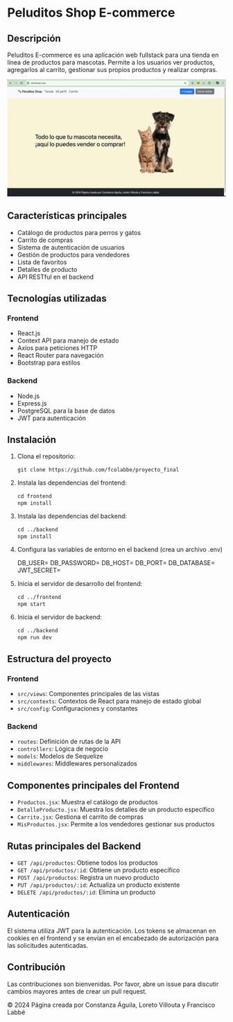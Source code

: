# Peluditos Shop E-commerce

## Descripción
Peluditos E-commerce es una aplicación web fullstack para una tienda en línea de productos para mascotas. Permite a los usuarios ver productos, agregarlos al carrito, gestionar sus propios productos y realizar compras.

![alt text](peluditos.png)

## Características principales
- Catálogo de productos para perros y gatos
- Carrito de compras
- Sistema de autenticación de usuarios
- Gestión de productos para vendedores
- Lista de favoritos
- Detalles de producto
- API RESTful en el backend

## Tecnologías utilizadas
### Frontend
- React.js
- Context API para manejo de estado
- Axios para peticiones HTTP
- React Router para navegación
- Bootstrap para estilos

### Backend
- Node.js
- Express.js
- PostgreSQL para la base de datos
- JWT para autenticación

## Instalación
1. Clona el repositorio:
   ```
   git clone https://github.com/fcolabbe/proyecto_final
   ```
2. Instala las dependencias del frontend:
   ```
   cd frontend
   npm install
   ```
3. Instala las dependencias del backend:
   ```
   cd ../backend
   npm install
   ```
4. Configura las variables de entorno en el backend (crea un archivo .env)

   DB_USER= 
   DB_PASSWORD=
   DB_HOST=
   DB_PORT=
   DB_DATABASE=
   JWT_SECRET=

5. Inicia el servidor de desarrollo del frontend:
   ```
   cd ../frontend
   npm start
   ```
6. Inicia el servidor de backend:
   ```
   cd ../backend
   npm run dev
   ```

## Estructura del proyecto
### Frontend
- `src/views`: Componentes principales de las vistas
- `src/contexts`: Contextos de React para manejo de estado global
- `src/config`: Configuraciones y constantes

### Backend
- `routes`: Definición de rutas de la API
- `controllers`: Lógica de negocio
- `models`: Modelos de Sequelize
- `middlewares`: Middlewares personalizados

## Componentes principales del Frontend
- `Productos.jsx`: Muestra el catálogo de productos
- `DetalleProducto.jsx`: Muestra los detalles de un producto específico
- `Carrito.jsx`: Gestiona el carrito de compras
- `MisProductos.jsx`: Permite a los vendedores gestionar sus productos

## Rutas principales del Backend
- `GET /api/productos`: Obtiene todos los productos
- `GET /api/productos/:id`: Obtiene un producto específico
- `POST /api/productos`: Registra un nuevo producto
- `PUT /api/productos/:id`: Actualiza un producto existente
- `DELETE /api/productos/:id`: Elimina un producto

## Autenticación
El sistema utiliza JWT para la autenticación. Los tokens se almacenan en cookies en el frontend y se envían en el encabezado de autorización para las solicitudes autenticadas.

## Contribución
Las contribuciones son bienvenidas. Por favor, abre un issue para discutir cambios mayores antes de crear un pull request.

© 2024 Página creada por Constanza Águila, Loreto Villouta y Francisco Labbé
